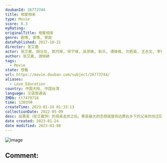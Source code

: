 ```yaml
---
doubanId: 26773744
title: 相爱相亲
type: Movie
score: 8.3
myRating: 
originalTitle: 相爱相亲
genre: 剧情, 爱情, 家庭
datePublished: 2017-10-21
director: 张艾嘉
actor: 张艾嘉, 田壮壮, 郎月婷, 宋宁峰, 吴彦姝, 耿乐, 谭维维, 刘若英, 王志文, 李雪健, 马嘉祺, 张艺瀚, 张继南, 王丽媛
author: 张艾嘉, 游晓颖
tags:
  - Movie
state: 想看
url: https://movie.douban.com/subject/26773744/
aliases:
  - Love_Education
country: 中国大陆, 中国台湾
language: 汉语普通话
IMDb: tt7479718
time: 120分钟
createTime: 2023-01-24 01:33:13
collectionDate: 2022-05-09
desc: 岳惠英（张艾嘉饰）的母亲去世之后，惠英最大的念想就是将远葬在乡下的父亲的坟迁回城里，和母亲葬在一起，这个念头让她和父亲的原配姥姥（吴彦姝饰）之间爆发了巨大的矛盾。迁坟的事成为了惠英的心结，亦让她和...
date created: 2023-01-24
date modified: 2023-03-08
---
```


![image](p2502311890.jpg)

Comment:
---
